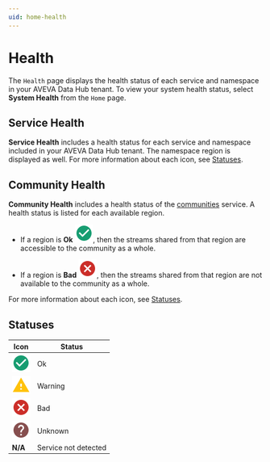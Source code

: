 ```yaml
---
uid: home-health
---
```


# Health

The `Health` page displays the health status of each service and namespace in your AVEVA Data Hub tenant. To view your system health status, select **System Health** from the `Home` page.

## Service Health

**Service Health** includes a health status for each service and namespace included in your AVEVA Data Hub tenant. The namespace region is displayed as well. For more information about each icon, see [Statuses](#statuses).

## Community Health

**Community Health** includes a health status of the [communities](xref:communities) service. A health status is listed for each available region.

- If a region is **Ok** ![Okay icon](../_icons/custom/check-circle.svg), then the streams shared from that region are accessible to the community as a whole.

- If a region is **Bad** ![Alarm icon](../_icons/custom/close-circle.svg), then the streams shared from that region are not available to the community as a whole.

For more information about each icon, see [Statuses](#statuses).

## Statuses

| Icon | Status |
|--|--|
| ![Okay icon](../_icons/custom/check-circle.svg) | Ok |
| ![Warning icon](../_icons/custom/alert.svg) | Warning |
| ![Alarm icon](../_icons/custom/close-circle.svg) | Bad |
| ![Unknown icon](../_icons/custom/help-circle.svg) | Unknown |
| **N/A** | Service not detected |